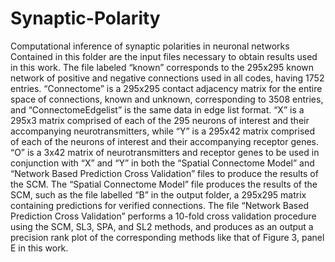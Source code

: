 # Synaptic-Polarity
Computational inference of synaptic polarities in neuronal networks
Contained in this folder are the input files necessary to obtain results used in this work. The file labeled “known” corresponds to the 295x295 known network of positive and negative connections used in all codes, having 1752 entries. “Connectome” is a 295x295 contact adjacency matrix for the entire space of connections, known and unknown, corresponding to 3508 entries, and “ConnectomeEdgelist” is the same data in edge list format. “X” is a 295x3 matrix comprised of each of the 295 neurons of interest and their accompanying neurotransmitters, while “Y” is a 295x42 matrix comprised of each of the neurons of interest and their accompanying receptor genes. “O” is a 3x42 matrix of neurotransmitters and receptor genes to be used in conjunction with “X” and “Y” in both the “Spatial Connectome Model” and “Network Based Prediction Cross Validation” files to produce the results of the SCM. The “Spatial Connectome Model” file produces the results of the SCM, such as the file labelled “B” in the output folder, a 295x295 matrix containing predictions for verified connections. The file “Network Based Prediction Cross Validation” performs a 10-fold cross validation procedure using the SCM, SL3, SPA, and SL2 methods, and produces as an output a precision rank plot of the corresponding methods like that of Figure 3, panel E in this work.
